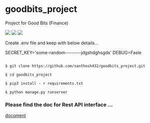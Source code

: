 # goodbits_project
Project for Good Bits (Finance)

<p>
 
<a> <img src="https://img.shields.io/badge/python-3.6.13-blue.svg"> </a>
<a> <img src="https://img.shields.io/badge/django-3.2.3-blue"> </a>
<a> <img src="https://img.shields.io/badge/djangorestframework-3.12.4-blue"> </a>

</p>

Create .env file and keep with below details...

SECRET_KEY='some-random--------jdgshdghsgds'
DEBUG=Fasle

```

$ git clone https://github.com/santhosh432/goodbits_project.git

$ cd goodbits_project

$ pip3 install - r requirements.txt

$ python manage.py runserver

```

### Please find the doc for Rest API interface ...

[document](https://docs.google.com/document/d/1lJQOw1sQgQQfCx_qWaCdisi4PPS5H1Khfm0VnCPsGmQ/edit?usp=sharing)
